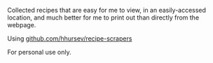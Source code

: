 Collected recipes that are easy for me to view, in an easily-accessed location, and much better for me to print out than directly from the webpage.

Using [github.com/hhursev/recipe-scrapers](https://github.com/hhursev/recipe-scrapers)

For personal use only.
